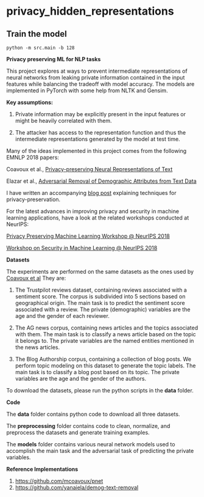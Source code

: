 # privacy_hidden_representations

## Train the model
```
python -m src.main -b 128
```


**Privacy preserving ML for NLP tasks**


This project explores at ways to prevent intermediate representations of neural networks from leaking private information contained in the input features while balancing the tradeoff with model accuracy. The models are implemented in PyTorch with some help from NLTK and Gensim.

**Key assumptions:**
1. Private information may be explicitly present in the input features or might be heavily correlated with them.

2. The attacker has access to the representation function and thus the intermediate representations generated by the model at test time.

Many of the ideas implemented in this project comes from the following EMNLP 2018 papers:

Coavoux et al., [Privacy-preserving Neural Representations of Text](http://aclweb.org/anthology/D18-1001)

Elazar et al., [Adversarial Removal of Demographic Attributes from Text Data](http://aclweb.org/anthology/D18-1002)

I have written an accompanying [blog post](https://medium.com/@piesauce/what-i-learned-from-emnlp2018-papers-part-2-4ae0f550ced8) explaining techniques for privacy-preservation.

For the latest advances in improving privacy and security in machine learning applications, have a look at the related workshops conducted at NeurIPS:

[Privacy Preserving Machine Learning Workshop @ NeurIPS 2018](https://ppml-workshop.github.io/ppml/)

[Workshop on Security in Machine Learning @ NeurIPS 2018](https://secml2018.github.io/)

**Datasets**

The experiments are performed on the same datasets as the ones used by [Coavoux et al](http://aclweb.org/anthology/D18-1001)
They are:
1. The Trustpilot reviews dataset, containing reviews associated with a sentiment score. The corpus is subdivided into 5 sections based on geographical origin. The main task is to predict the sentiment score associated with a review. The private (demographic) variables are the age and the gender of each reviewer.

2. The AG news corpus, containing news articles and the topics associated with them. The main task is to classify a news article based on the topic it belongs to. The private variables are the named entities mentioned in the news articles.

3. The Blog Authorship corpus, containing a collection of blog posts. We perform topic modeling on this dataset to generate the topic labels. The main task is to classify a blog post based on its topic. The private variables are the age and the gender of the authors.

To download the datasets, please run the python scripts in the **data** folder.

**Code**

The **data** folder contains python code to download all three datasets.

The **preprocessing** folder contains code to clean, normalize, and preprocess the datasets and generate training examples.

The **models** folder contains various neural network models used to accomplish the main task and the adversarial task of predicting the private variables.


**Reference Implementations**

1. https://github.com/mcoavoux/pnet
2. https://github.com/yanaiela/demog-text-removal






